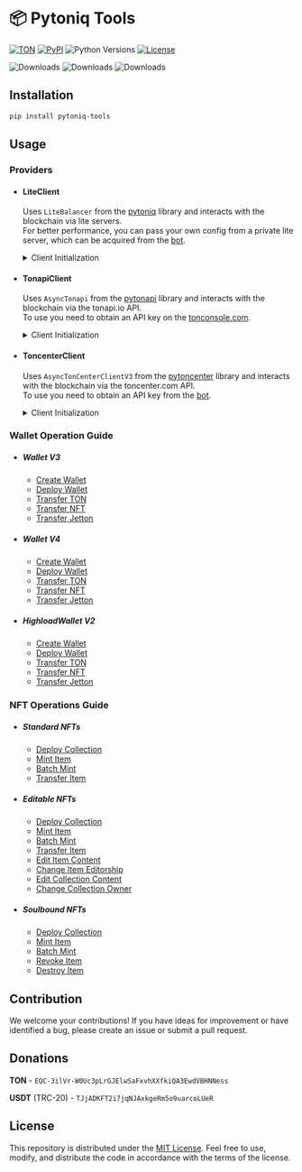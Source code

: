 # 📦 Pytoniq Tools

[![TON](https://img.shields.io/badge/TON-grey?logo=TON&logoColor=40AEF0)](https://ton.org)
[![PyPI](https://img.shields.io/pypi/v/pytoniq-tools.svg?color=FFE873&labelColor=3776AB)](https://pypi.python.org/pypi/pytoniq-tools)
![Python Versions](https://img.shields.io/badge/Python-3.10%20--%203.12-black?color=FFE873&labelColor=3776AB)
[![License](https://img.shields.io/github/license/nessshon/pytoniq-tools)](https://github.com/nessshon/pytoniq-tools/blob/main/LICENSE)

![Downloads](https://pepy.tech/badge/pytoniq-tools)
![Downloads](https://pepy.tech/badge/pytoniq-tools/month)
![Downloads](https://pepy.tech/badge/pytoniq-tools/week)
## Installation

```bash
pip install pytoniq-tools
```

## Usage

### Providers

- #### **LiteClient**
  Uses `LiteBalancer` from the [pytoniq](https://github.com/yungwine/pytoniq) library and interacts with the blockchain
  via lite servers.\
  For better performance, you can pass your own config from a private lite server, which can be acquired from the <a href="https://t.me/liteserver_bot" target="_blank">bot</a>.

  <details>
  <summary>Client Initialization</summary>

  ```python
  from pytoniq_tools.client import LiteClient

  config = None
  IS_TESTNET = True
  client = LiteClient(config=config, is_testnet=IS_TESTNET)
  ```

  </details>

- #### **TonapiClient**
  Uses `AsyncTonapi` from the [pytonapi](https://github.com/tonkeeper/pytonapi) library and interacts with the
  blockchain via the tonapi.io API.\
  To use you need to obtain an API key on the <a href="https://tonconsole.com" target="_blank">tonconsole.com</a>.

  <details>
  <summary>Client Initialization</summary>

  ```python
  from pytoniq_tools.client import TonapiClient

  API_KEY = ""
  IS_TESTNET = True
  client = TonapiClient(api_key=API_KEY, is_testnet=IS_TESTNET)
  ```

  </details>

- #### **ToncenterClient**
  Uses `AsyncTonCenterClientV3` from the [pytoncenter](https://github.com/Ton-Dynasty/pytoncenter) library and interacts
  with the blockchain via the toncenter.com API.\
  To use you need to obtain an API key from the <a href="https://t.me/tonapibot" target="_blank">bot</a>.

  <details>
  <summary>Client Initialization</summary>

  ```python
  from pytoniq_tools.client import ToncenterClient

  API_KEY = ""
  IS_TESTNET = True
  client = ToncenterClient(api_key=API_KEY, is_testnet=IS_TESTNET)
  ```

  </details>

### Wallet Operation Guide

- ##### **Wallet V3**
  - [Create Wallet](https://github.com/nessshon/pytoniq-tools/blob/main/examples/wallet/v3/create_wallet.py)
  - [Deploy Wallet](https://github.com/nessshon/pytoniq-tools/blob/main/examples/wallet/v3/deploy_wallet.py)
  - [Transfer TON](https://github.com/nessshon/pytoniq-tools/blob/main/examples/wallet/v3/transfer_ton.py)
  - [Transfer NFT](https://github.com/nessshon/pytoniq-tools/blob/main/examples/wallet/v3/transfer_nft.py)
  - [Transfer Jetton](https://github.com/nessshon/pytoniq-tools/blob/main/examples/wallet/v3/transfer_jetton.py)

- ##### **Wallet V4**
  - [Create Wallet](https://github.com/nessshon/pytoniq-tools/blob/main/examples/wallet/v4/create_wallet.py)
  - [Deploy Wallet](https://github.com/nessshon/pytoniq-tools/blob/main/examples/wallet/v4/deploy_wallet.py)
  - [Transfer TON](https://github.com/nessshon/pytoniq-tools/blob/main/examples/wallet/v4/transfer_ton.py)
  - [Transfer NFT](https://github.com/nessshon/pytoniq-tools/blob/main/examples/wallet/v4/transfer_nft.py)
  - [Transfer Jetton](https://github.com/nessshon/pytoniq-tools/blob/main/examples/wallet/v4/transfer_jetton.py)

- ##### **HighloadWallet V2**
  - [Create Wallet](https://github.com/nessshon/pytoniq-tools/blob/main/examples/wallet/highload/create_wallet.py)
  - [Deploy Wallet](https://github.com/nessshon/pytoniq-tools/blob/main/examples/wallet/highload/deploy_wallet.py)
  - [Transfer TON](https://github.com/nessshon/pytoniq-tools/blob/main/examples/wallet/highload/transfer_ton.py)
  - [Transfer NFT](https://github.com/nessshon/pytoniq-tools/blob/main/examples/wallet/highload/transfer_nft.py)
  - [Transfer Jetton](https://github.com/nessshon/pytoniq-tools/blob/main/examples/wallet/highload/transfer_jetton.py)

### NFT Operations Guide
 
- ##### **Standard NFTs**

  - [Deploy Collection](https://github.com/nessshon/pytoniq-tools/blob/main/examples/nft/standard/deploy_collection.py)
  - [Mint Item](https://github.com/nessshon/pytoniq-tools/blob/main/examples/nft/standard/mint_item.py)
  - [Batch Mint](https://github.com/nessshon/pytoniq-tools/blob/main/examples/nft/standard/batch_mint.py)
  - [Transfer Item](https://github.com/nessshon/pytoniq-tools/blob/main/examples/nft/transfer_item.py)

- ##### **Editable NFTs**

  - [Deploy Collection](https://github.com/nessshon/pytoniq-tools/blob/main/examples/nft/editbale/deploy_collection.py)
  - [Mint Item](https://github.com/nessshon/pytoniq-tools/blob/main/examples/nft/editbale/mint_item.py)
  - [Batch Mint](https://github.com/nessshon/pytoniq-tools/blob/main/examples/nft/editbale/batch_mint.py)
  - [Transfer Item](https://github.com/nessshon/pytoniq-tools/blob/main/examples/nft/transfer_item.py)
  - [Edit Item Content](https://github.com/nessshon/pytoniq-tools/blob/main/examples/nft/editbale/edit_item_content.py)
  - [Change Item Editorship](https://github.com/nessshon/pytoniq-tools/blob/main/examples/nft/editbale/change_item_editorship.py)
  - [Edit Collection Content](https://github.com/nessshon/pytoniq-tools/blob/main/examples/nft/editbale/edit_collection_content.py)
  - [Change Collection Owner](https://github.com/nessshon/pytoniq-tools/blob/main/examples/nft/editbale/change_collection_owner.py)

- ##### **Soulbound NFTs**

  - [Deploy Collection](https://github.com/nessshon/pytoniq-tools/blob/main/examples/nft/soulbound/deploy_collection.py)
  - [Mint Item](https://github.com/nessshon/pytoniq-tools/blob/main/examples/nft/soulbound/mint_item.py)
  - [Batch Mint](https://github.com/nessshon/pytoniq-tools/blob/main/examples/nft/soulbound/batch_mint.py)
  - [Revoke Item](https://github.com/nessshon/pytoniq-tools/blob/main/examples/nft/soulbound/revoke_item.py)
  - [Destroy Item](https://github.com/nessshon/pytoniq-tools/blob/main/examples/nft/soulbound/destroy_item.py)

## Contribution

We welcome your contributions! If you have ideas for improvement or have identified a bug, please create an issue or
submit a pull request.

## Donations

**TON** - `EQC-3ilVr-W0Uc3pLrGJElwSaFxvhXXfkiQA3EwdVBHNNess`

**USDT** (TRC-20) - `TJjADKFT2i7jqNJAxkgeRm5o9uarcoLUeR`

## License

This repository is distributed under the [MIT License](https://github.com/nessshon/pytoniq-tools/blob/main/LICENSE).
Feel free to use, modify, and distribute the code in accordance with the terms of the license.
